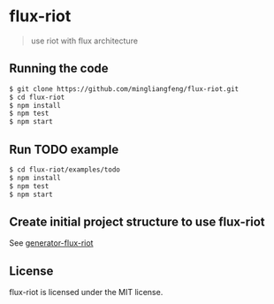 # flux-riot

> use riot with flux architecture


## Running the code

```bash
$ git clone https://github.com/mingliangfeng/flux-riot.git
$ cd flux-riot
$ npm install
$ npm test
$ npm start

```


## Run TODO example

```bash
$ cd flux-riot/examples/todo
$ npm install
$ npm test
$ npm start

```


## Create initial project structure to use flux-riot

See [generator-flux-riot](https://github.com/mingliangfeng/generator-flux-riot)


## License

flux-riot is licensed under the MIT license.
